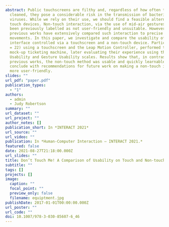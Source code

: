 ```yaml
---
abstract: Public touchscreens are filthy and, regardless of how often they are
  cleaned, they pose a considerable risk in the transmission of bacteria and
  viruses. While we rely on their use, we should find a feasible alternative to
  touch devices. Non-touch interaction, via the use of mid-air gestures, has
  been previously labelled as not user-friendly and unsuitable. However,
  previous works have extensively compared such interaction to precise mouse
  movements. In this paper, we investigate and compare the usability of an
  interface controlled via a touchscreen and a non-touch device. Participants (N
  = 22) using a touchscreen and the Leap Motion Controller, performed tasks on a
  mock-up ticketing machine, later evaluating their experience using the System
  Usability and Gesture Usability scales. Results show that, in contrast to the
  previous works, the non-touch method was usable and quickly learnable. We
  conclude with recommendations for future work on making a non-touch interface
  more user-friendly.
slides: ""
url_pdf: "paper.pdf"
publication_types:
  - "1"
authors:
  - admin
  - Judy Robertson
summary: ""
url_dataset: ""
url_project: ""
author_notes: []
publication_short: In *INTERACT 2021*
url_source: ""
url_video: ""
publication: In *Human-Computer Interaction – INTERACT 2021.*
featured: false
date: 2021-08-27T21:18:00.000Z
url_slides: ""
title: Don’t Touch Me! A Comparison of Usability on Touch and Non-touch Inputs
subtitle: ""
tags: []
projects: []
image:
  caption: ""
  focal_point: ""
  preview_only: false
  filename: equiptment.jpg
publishDate: 2017-01-01T00:00:00.000Z
url_poster: ""
url_code: ""
doi: 10.1007/978-3-030-85607-6_46
---
```

